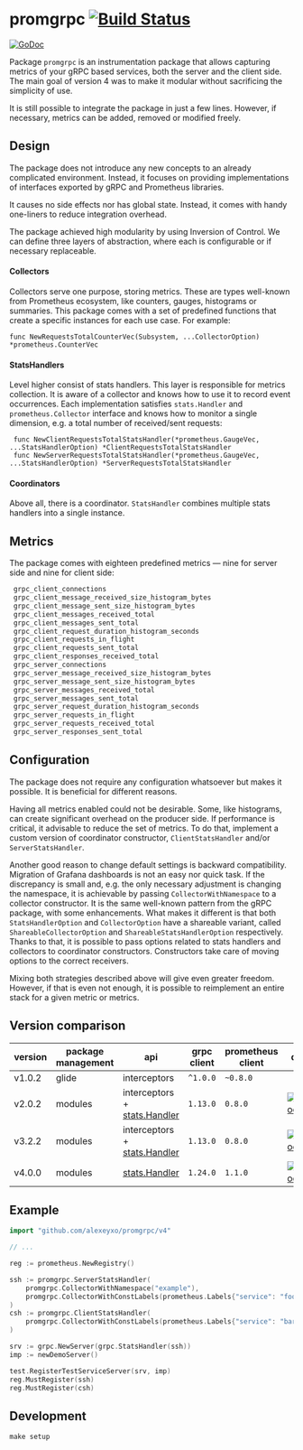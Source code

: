 # promgrpc [![Build Status](https://travis-ci.org/piotrkowalczuk/promgrpc.svg?branch=master)](https://travis-ci.org/piotrkowalczuk/promgrpc)

[![GoDoc](https://godoc.org/github.com/piotrkowalczuk/promgrpc?status.svg)](https://pkg.go.dev/github.com/piotrkowalczuk/promgrpc/v4)

Package `promgrpc` is an instrumentation package that allows capturing metrics of your gRPC based services, both the server and the client side.
The main goal of version 4 was to make it modular without sacrificing the simplicity of use.

It is still possible to integrate the package in just a few lines.
However, if necessary, metrics can be added, removed or modified freely.

## Design

The package does not introduce any new concepts to an already complicated environment.
Instead, it focuses on providing implementations of interfaces exported by gRPC and Prometheus libraries.

It causes no side effects nor has global state.
Instead, it comes with handy one-liners to reduce integration overhead.

The package achieved high modularity by using Inversion of Control.
We can define three layers of abstraction, where each is configurable or if necessary replaceable.

#### Collectors
 
Collectors serve one purpose, storing metrics.
These are types well-known from Prometheus ecosystem, like counters, gauges, histograms or summaries.
This package comes with a set of predefined functions that create a specific instances for each use case. For example:

```golang
func NewRequestsTotalCounterVec(Subsystem, ...CollectorOption) *prometheus.CounterVec
```

#### StatsHandlers

Level higher consist of stats handlers. This layer is responsible for metrics collection.
It is aware of a collector and knows how to use it to record event occurrences.
Each implementation satisfies `stats.Handler` and `prometheus.Collector` interface and knows how to monitor a single dimension, e.g. a total number of received/sent requests:

```golang
 func NewClientRequestsTotalStatsHandler(*prometheus.GaugeVec, ...StatsHandlerOption) *ClientRequestsTotalStatsHandler
 func NewServerRequestsTotalStatsHandler(*prometheus.GaugeVec, ...StatsHandlerOption) *ServerRequestsTotalStatsHandler
```

#### Coordinators
Above all, there is a coordinator.
`StatsHandler` combines multiple stats handlers into a single instance.

## Metrics

The package comes with eighteen predefined metrics — nine for server side and nine for client side:

```bash
 grpc_client_connections
 grpc_client_message_received_size_histogram_bytes
 grpc_client_message_sent_size_histogram_bytes
 grpc_client_messages_received_total
 grpc_client_messages_sent_total
 grpc_client_request_duration_histogram_seconds
 grpc_client_requests_in_flight
 grpc_client_requests_sent_total
 grpc_client_responses_received_total
 grpc_server_connections
 grpc_server_message_received_size_histogram_bytes
 grpc_server_message_sent_size_histogram_bytes
 grpc_server_messages_received_total
 grpc_server_messages_sent_total
 grpc_server_request_duration_histogram_seconds
 grpc_server_requests_in_flight
 grpc_server_requests_received_total
 grpc_server_responses_sent_total
```

## Configuration

The package does not require any configuration whatsoever but makes it possible.
It is beneficial for different reasons.

Having all metrics enabled could not be desirable.
Some, like histograms, can create significant overhead on the producer side.
If performance is critical, it advisable to reduce the set of metrics.
To do that, implement a custom version of coordinator constructor, `ClientStatsHandler` and/or `ServerStatsHandler`.

Another good reason to change default settings is backward compatibility.
Migration of Grafana dashboards is not an easy nor quick task.
If the discrepancy is small and, e.g. the only necessary adjustment is changing the namespace, it is achievable by passing `CollectorWithNamespace` to a collector constructor.
It is the same well-known pattern from the gRPC package, with some enhancements.
What makes it different is that both `StatsHandlerOption` and `CollectorOption` have a shareable variant, called `ShareableCollectorOption` and `ShareableStatsHandlerOption` respectively.
Thanks to that, it is possible to pass options related to stats handlers and collectors to coordinator constructors.
Constructors take care of moving options to the correct receivers.

Mixing both strategies described above will give even greater freedom.
However, if that is even not enough, it is possible to reimplement an entire stack for a given metric or metrics.

## Version comparison

| version | package management | api | grpc client | prometheus client | docs |
|---------|--------------------| --- | ----------- | ----------------- | ------|
| v1.0.2 | glide | interceptors | `^1.0.0` | `~0.8.0` |  |
| v2.0.2 | modules| interceptors + [stats.Handler](https://godoc.org/google.golang.org/grpc/stats#Handler) | `1.13.0` | `0.8.0` | [![GoDoc](https://godoc.org/github.com/piotrkowalczuk/promgrpc?status.svg)](https://godoc.org/github.com/piotrkowalczuk/promgrpc) |
| v3.2.2 | modules | interceptors + [stats.Handler](https://godoc.org/google.golang.org/grpc/stats#Handler) | `1.13.0` | `0.8.0` | [![GoDoc](https://godoc.org/github.com/piotrkowalczuk/promgrpc/v3?status.svg)](https://godoc.org/github.com/piotrkowalczuk/promgrpc/v3) |
| v4.0.0 | modules | [stats.Handler](https://godoc.org/google.golang.org/grpc/stats#Handler) | `1.24.0` | `1.1.0` | [![GoDoc](https://godoc.org/github.com/piotrkowalczuk/promgrpc/v4?status.svg)](https://godoc.org/github.com/piotrkowalczuk/promgrpc/v4) |

## Example

```go
import "github.com/alexeyxo/promgrpc/v4"

// ...

reg := prometheus.NewRegistry()

ssh := promgrpc.ServerStatsHandler(
    promgrpc.CollectorWithNamespace("example"),
    promgrpc.CollectorWithConstLabels(prometheus.Labels{"service": "foo"}),
)
csh := promgrpc.ClientStatsHandler(
    promgrpc.CollectorWithConstLabels(prometheus.Labels{"service": "bar"}),
)

srv := grpc.NewServer(grpc.StatsHandler(ssh))
imp := newDemoServer()

test.RegisterTestServiceServer(srv, imp)
reg.MustRegister(ssh)
reg.MustRegister(csh)
```

## Development

```make setup```
